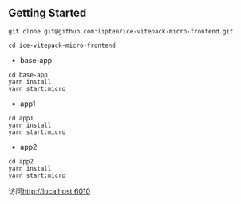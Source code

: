 ## Getting Started

```
git clone git@github.com:lipten/ice-vitepack-micro-frontend.git

cd ice-vitepack-micro-frontend
```

* base-app
```
cd base-app
yarn install
yarn start:micro
```

* app1
```
cd app1
yarn install
yarn start:micro
```

* app2
```
cd app2
yarn install
yarn start:micro
```

访问[http://localhost:6010](http://localhost:6010)